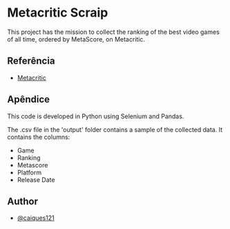 
# Metacritic Scraip

This project has the mission to collect the ranking of the best video games of all time, ordered by MetaScore, on Metacritic.

## Referência

 - [Metacritic](https://www.metacritic.com)
## Apêndice

This code is developed in Python using Selenium and Pandas.

The .csv file in the 'output' folder contains a sample of the collected data. It contains the columns:
- Game 
- Ranking 
- Metascore 
- Platform 
- Release Date

## Author

- [@caiques121](https://github.com/caiques121)

